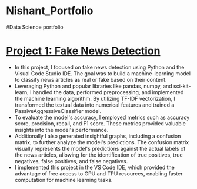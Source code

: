 # Nishant_Portfolio
#Data Science portfolio

# [Project 1: Fake News Detection](https://github.com/Nishn3/CodeClause-Fake-News-Detection)

* In this project, I focused on fake news detection using Python and the Visual Code Studio IDE. The goal was to build a machine-learning model to classify news articles as real or fake based on their content. 
* Leveraging Python and popular libraries like pandas, numpy, and sci-kit-learn, I handled the data, performed preprocessing, and implemented the machine learning algorithm. By utilizing TF-IDF vectorization, I transformed the textual data into numerical features and trained a PassiveAggressiveClassifier model. 
* To evaluate the model's accuracy, I employed metrics such as accuracy score, precision, recall, and F1 score. These metrics provided valuable insights into the model's performance. 
* Additionally I also generated insightful graphs, including a confusion matrix, to further analyze the model's predictions. The confusion matrix visually represents the model's predictions against the actual labels of the news articles, allowing for the identification of true positives, true negatives, false positives, and false negatives. 
* I implemented this project in the VS Code IDE, which provided the advantage of free access to GPU and TPU resources, enabling faster computation for machine learning tasks.
